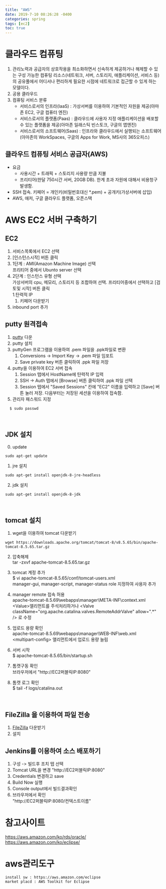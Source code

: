 ```yaml
---
title: "AWS"
date: 2019-7-10 08:26:28 -0400
categories: spring  
tags: [ec2]
toc: true
---
```


# 클라우드 컴퓨팅

1. 관리노력과 공급자의 상호작용을 최소화하면서 신속하게 제공하거나 해제할 수 있는 구성 가능한 컴퓨팅 리소스(네트워크, 서버, 스토리지, 애플리케이션, 서비스 등)의 공유풀에서 어디서나 편리하게 필요한 시점에 네트워크로 접근할 수 있게 하는 모델이다.
2. 공용 클라우드
3. 컴퓨팅 서비스 분류
    * 서비스로서의 인프라(IaaS) : 가상서버를 이용하여 기본적인 자원을 제공(아마존 EC2, 구글 컴퓨터 엔진)
    * 서비스로서의 플랫폼(Paas) : 클라우드에 사용자 지정 애플리케이션을 배포할 수 있는 플랫폼을 제공(아마존 일래스틱 빈스토크, 구글의 앱엔진)
    * 서비스로서의 소프트웨어(Saas) : 인프라와 클라우드에서 실행되는 소프트웨어(아마존의 WorkSpaces, 구글의 Apps for Work,  MS사의 365오피스)

## 클라우드 컴퓨팅 서비스 공급자(AWS)
* 요금
  * 사용시간 + 트래픽 + 스토리지 사용량 만큼 지불
  * 프리티어(한달 750시간 서버, 20GB DB). 한계 초과 자원에 대해서 비용청구 발생함.
* SSH 접속. 키페어 = 개인키(비밀번호대신 *.pem) + 공개키(가상서버에 삽입)
* AWS, 애저, 구글 클라우드 플랫폼, 오픈스택

# AWS EC2 서버 구축하기

## EC2 

1. 서비스목록에서 EC2 선택
1. [인스턴스시작] 버튼 클릭
1. 1단계 : AMI(Amazon Machine Image) 선택  
   프리티어 중에서 Ubunto server 선택
1. 2단계 : 인스턴스 유형 선택  
  가상서버의 cpu, 메모리, 스토리지 등 조합하여 선택.    프리티어중에서 선택하고 [검토및 시작] 버튼 클릭  
1.탄력적 IP  
   1. 키페어 다운받기  
1. inbound port 추가


## putty 원격접속
1. [putty](https://www.putty.org/) 다운
2. putty 설치 
3. puttyGen 프로그램을 이용하여 .pem 파일을 .ppk파일로 변환  
   1. Conversions -> Import Key -> .pem 파일 임포트 
   2. Save private key 버튼 클릭하여  .ppk 파일 저장
4. putty을 이용하여 EC2 서버 접속  
   1. Session 탭에서 HostName에 탄력적 IP 입력
   2. SSH -> Auth 탭에서 [Browse] 버튼 클릭하여 .ppk 파일 선택 
   3. Session 탭에서 "Saved Sessions" 칸에 "EC2" 이름을 입력하고 [Save] 버튼 눌러 저장. 다음부터는 저장된 세션을 이용하여 접속함.
5. 관리자 패스워드 지정  
````
  $ sudo passwd  
````
<br/>

## JDK 설치
 0. update
````
sudo apt-get update
```` 
 1. jre 설치  
````
sudo apt-get install openjdk-8-jre-headless
````
 2. jdk 설치  
````
sudo apt-get install openjdk-8-jdk
````
<br/> 

## tomcat 설치
1. wget을 이용하여 tomcat 다운받기  
````
wget https://downloads.apache.org/tomcat/tomcat-8/v8.5.65/bin/apache-tomcat-8.5.65.tar.gz  
````

2. 압축해제  
tar -zxvf apache-tomcat-8.5.65.tar.gz  

3. tomcat 계정 추가  
$ vi apache-tomcat-8.5.65/conf/tomcat-users.xml  
  manager-gui, manager-script, manager-status role 지정하여 사용자 추가

4. manager remote 접속 허용  
  apache-tomcat-8.5.69\webapps\manager\META-INF\context.xml  
  &lt;Value&gt;앨리먼트를 주석처리하거나   &lt;Valve className="org.apache.catalina.valves.RemoteAddrValve"
         allow=".*" /&gt; 로 수정  
        

5. 업로드 용량 확인  
 apache-tomcat-8.5.69\webapps\manager\WEB-INF\web.xml  
  &lt;multipart-config&gt; 앨리먼트에서 업로드 용량 늘림

6. 서버 시작  
  $ apache-tomcat-8.5.65/bin/startup.sh

7. 톰캣구동 확인  
  브라우저에서 "http://EC2퍼블릭IP:8080"  

8. 톰캣 로그 확인  
  $ tail -f logs/catalina.out
<br/>

## FileZilla 을 이용하여 파일 전송
1. [FileZilla](https://filezilla-project.org/download.php?type=client)  다운받기
2. 설치


## Jenkins를 이용하여 소스 배포하기
1. 구성 -> 빌드후 조치 탭 선택
2. Tomcat URL을 변경 "http://EC2퍼블릭IP:8080" 
2. Credentials 변경하고 save
3. Build Now 실행
4. Console output에서 빌드결과확인
5. 브라우저에서 확인  
   "http://EC2퍼블릭IP:8080/컨텍스트이름" 


# 참고사이트
https://aws.amazon.com/ko/rds/oracle/
https://aws.amazon.com/ko/eclipse/

# aws관리도구 
	install sw : https://aws.amazon.com/eclipse
	market placd : AWS Toolkit for Eclipse